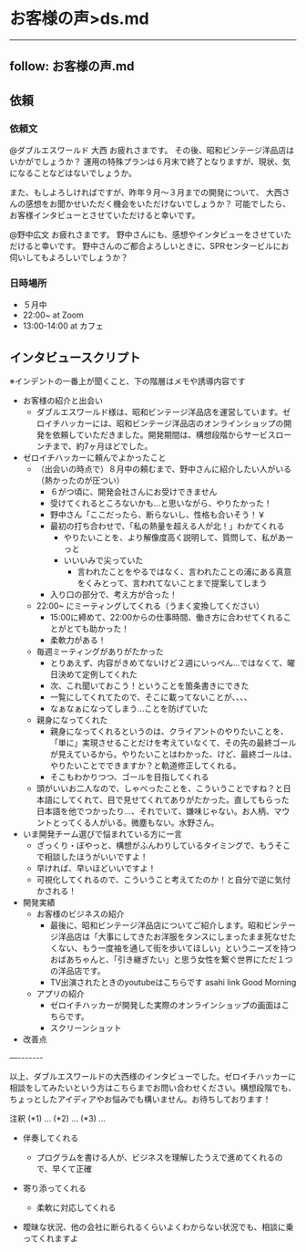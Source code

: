 # お客様の声>ds.md

---
follow: お客様の声.md
---

## 依頼
### 依頼文
@ダブルエスワールド 大西
お疲れさまです。
その後、昭和ビンテージ洋品店はいかがでしょうか？
運用の特殊プランは６月末で終了となりますが、現状、気になることなどはないでしょうか。

また、もしよろしければですが、昨年９月〜３月までの開発について、
大西さんの感想をお聞かせいただく機会をいただけないでしょうか？
可能でしたら、お客様インタビューとさせていただけると幸いです。

@野中広文
お疲れさまです。
野中さんにも、感想やインタビューをさせていただけると幸いです。
野中さんのご都合よろしいときに、SPRセンタービルにお伺いしてもよろしいでしょうか？

### 日時場所
- ５月中
- 22:00~ at Zoom
- 13:00-14:00 at カフェ

## インタビュースクリプト
※インデントの一番上が聞くこと、下の階層はメモや誘導内容です

- お客様の紹介と出会い
  - ダブルエスワールド様は、昭和ビンテージ洋品店を運営しています。ゼロイチハッカーには、昭和ビンテージ洋品店のオンラインショップの開発を依頼していただきました。開発期間は、構想段階からサービスローンチまで、約7ヶ月ほどでした。
- ゼロイチハッカーに頼んでよかったこと
  - （出会いの時点で）８月中の頼むまで、野中さんに紹介したい人がいる（熱かったのが圧つい）
    - ６がつ頃に、開発会社さんにお受けできません
    - 受けてくれるところないかも...と思いながら、やりたかった！
    - 野中さん「ここだったら、断らないし、性格も合いそう！￥
    - 最初の打ち合わせで、「私の熱量を超える人が北！」わかてくれる
      - やりたいことを、より解像度高く説明して、質問して、私があーっと
      - いいいみで尖っていた
        - 言われたことをやるではなく、言われたことの浦にある真意をくみとって、言われてないことまで提案してしまう
    - 入り口の部分で、考え方が合った！
  - 22:00~ にミーティングしてくれる（うまく変換してください）
    - 15:00に締めて、22:00からの仕事時間、働き方に合わせてくれることがとても助かった！
    - 柔軟力がある！
  - 毎週ミーティングがありがたかった
    - とりあえず、内容がきめてないけど２週にいっぺん...ではなくて、曜日決めて定例してくれた
    - 次、これ聞いておこう！ということを箇条書きにできた
    - 一覧にしてくれてたので、そこに載ってないことが、、、、
    - なぁなぁになってしまう...ことを防げていた
  - 親身になってくれた
    - 親身になってくれるというのは、クライアントのやりたいことを、「単に」実現させることだけを考えていなくて、その先の最終ゴールが見えているから。やりたいことはわかった、けど、最終ゴールは、やりたいことでできますか？と軌道修正してくれる。
    - そこもわかりつつ、ゴールを目指してくれる
  - 頭がいいお二人なので、しゃべったことを、こういうことですね？と日本語にしてくれて、目で見せてくれてありがたかった。直してもらった日本語を他でつかったり...、それでいて、嫌味じゃない。お人柄、マウントとってくる人がいる。微塵もない。水野さん。
- いま開発チーム選びで悩まれている方に一言
  - ざっくり・ぼやっと、構想がふんわりしているタイミングで、もうそこで相談したほうがいいですよ！
  - 早ければ、早いほどいいですよ！
  - 可視化してくれるので、こういうこと考えてたのか！と自分で逆に気付かされる！
- 開発実績
  - お客様のビジネスの紹介
    - 最後に、昭和ビンテージ洋品店についてご紹介します。昭和ビンテージ洋品店は「大事にしてきたお洋服をタンスにしまったまま死なせたくない、もう一度袖を通して街を歩いてほしい」というニーズを持つおばあちゃんと、「引き継ぎたい」と思う女性を繋ぐ世界にただ１つの洋品店です。
    - TV出演されたときのyoutubeはこちらです asahi link Good Morning
  - アプリの紹介
    - ゼロイチハッカーが開発した実際のオンラインショップの画面はこちらです。
    - スクリーンショット
- 改善点

—-------

以上、ダブルエスワールドの大西様のインタビューでした。ゼロイチハッカーに相談をしてみたいという方はこちらまでお問い合わせください。構想段階でも、ちょっとしたアイディアやお悩みでも構いません。お待ちしております！


注釈
(*1) ...
(*2) ...
(*3) ...


  - 伴奏してくれる
    - プログラムを書ける人が、ビジネスを理解したうえで進めてくれるので、早くて正確
  - 寄り添ってくれる
    - 柔軟に対応してくれる

  - 曖昧な状況、他の会社に断られるくらいよくわからない状況でも、相談に乗ってくれますよ